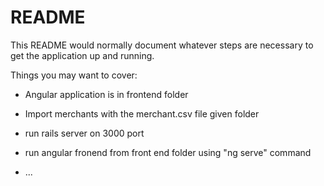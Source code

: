 # README

This README would normally document whatever steps are necessary to get the
application up and running.

Things you may want to cover:

* Angular application is in frontend folder

* Import merchants with the merchant.csv file  given folder

* run rails server on 3000 port

* run angular fronend from front end folder using "ng serve" command

* ...
